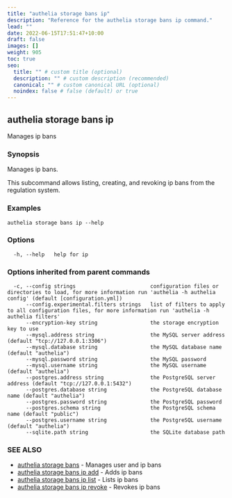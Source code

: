 ```yaml
---
title: "authelia storage bans ip"
description: "Reference for the authelia storage bans ip command."
lead: ""
date: 2022-06-15T17:51:47+10:00
draft: false
images: []
weight: 905
toc: true
seo:
  title: "" # custom title (optional)
  description: "" # custom description (recommended)
  canonical: "" # custom canonical URL (optional)
  noindex: false # false (default) or true
---
```


## authelia storage bans ip

Manages ip bans

### Synopsis

Manages ip bans.

This subcommand allows listing, creating, and revoking ip bans from the regulation system.

### Examples

```
authelia storage bans ip --help
```

### Options

```
  -h, --help   help for ip
```

### Options inherited from parent commands

```
  -c, --config strings                        configuration files or directories to load, for more information run 'authelia -h authelia config' (default [configuration.yml])
      --config.experimental.filters strings   list of filters to apply to all configuration files, for more information run 'authelia -h authelia filters'
      --encryption-key string                 the storage encryption key to use
      --mysql.address string                  the MySQL server address (default "tcp://127.0.0.1:3306")
      --mysql.database string                 the MySQL database name (default "authelia")
      --mysql.password string                 the MySQL password
      --mysql.username string                 the MySQL username (default "authelia")
      --postgres.address string               the PostgreSQL server address (default "tcp://127.0.0.1:5432")
      --postgres.database string              the PostgreSQL database name (default "authelia")
      --postgres.password string              the PostgreSQL password
      --postgres.schema string                the PostgreSQL schema name (default "public")
      --postgres.username string              the PostgreSQL username (default "authelia")
      --sqlite.path string                    the SQLite database path
```

### SEE ALSO

* [authelia storage bans](authelia_storage_bans.md)	 - Manages user and ip bans
* [authelia storage bans ip add](authelia_storage_bans_ip_add.md)	 - Adds ip bans
* [authelia storage bans ip list](authelia_storage_bans_ip_list.md)	 - Lists ip bans
* [authelia storage bans ip revoke](authelia_storage_bans_ip_revoke.md)	 - Revokes ip bans

